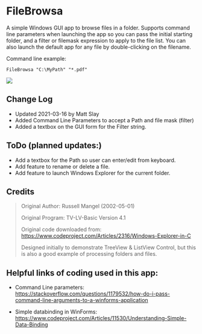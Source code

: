 ﻿# FileBrowsa

A simple Windows GUI app to browse files in a folder. Supports command line parameters when launching the app so you can pass the initial starting folder, and a filter or filemask expression to apply to the file list. You can also launch the default app for any file by double-clicking on the filename.

Command line example:
```dos
FileBrowsa "C:\MyPath" "*.pdf"
```
![](file:///FileBrowsa_screenshot.png)

## Change Log

* Updated 2021-03-16 by Matt Slay
* Added Command Line Parameters to accept a Path and file mask (filter)
* Added a textbox on the GUI form for the Filter string.


## ToDo (planned updates:)
* Add a textbox for the Path so user can enter/edit from keyboard.
* Add feature to rename or delete a file.
* Add feature to launch Windows Explorer for the current folder.



## Credits

> Original Author: Russell Mangel (2002-05-01) 
>
> Original Program:		TV-LV-Basic Version 4.1
>
> Original code downloaded from: https://www.codeproject.com/Articles/2316/Windows-Explorer-in-C
>
> Designed initially to demonstrate TreeView & ListView Control, but this is also a good example of processing folders and files.

## Helpful links of coding used in this app:

* Command Line parameters: 
 https://stackoverflow.com/questions/1179532/how-do-i-pass-command-line-arguments-to-a-winforms-application


* Simple databinding in WinForms:
 https://www.codeproject.com/Articles/11530/Understanding-Simple-Data-Binding